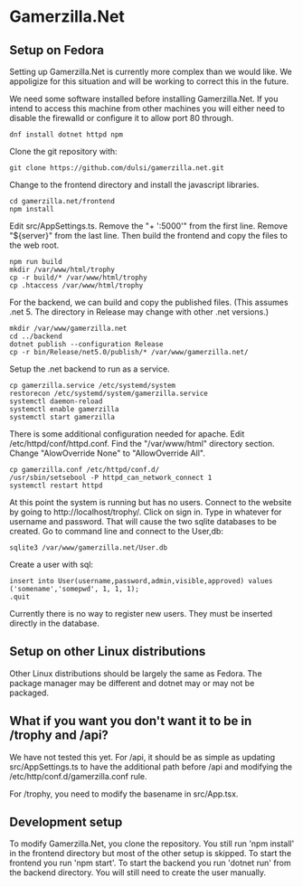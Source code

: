 # Gamerzilla.Net

## Setup on Fedora

Setting up Gamerzilla.Net is currently more complex than we would like.
We appoligize for this situation and will be working to correct this in
the future.

We need some software installed before installing Gamerzilla.Net. If you
intend to access this machine from other machines you will either need to
disable the firewalld or configure it to allow port 80 through.

```
dnf install dotnet httpd npm
```

Clone the git repository with:

```
git clone https://github.com/dulsi/gamerzilla.net.git
```

Change to the frontend directory and install the javascript libraries.

```
cd gamerzilla.net/frontend
npm install
```

Edit src/AppSettings.ts. Remove the "+ ':5000'" from the first line.
Remove "${server}" from the last line. Then build the frontend and copy
the files to the web root.

```
npm run build
mkdir /var/www/html/trophy
cp -r build/* /var/www/html/trophy
cp .htaccess /var/www/html/trophy
```

For the backend, we can build and copy the published files. (This
assumes .net 5. The directory in Release may change with other .net
versions.)

```
mkdir /var/www/gamerzilla.net
cd ../backend
dotnet publish --configuration Release
cp -r bin/Release/net5.0/publish/* /var/www/gamerzilla.net/
```

Setup the .net backend to run as a service.

```
cp gamerzilla.service /etc/systemd/system
restorecon /etc/systemd/system/gamerzilla.service
systemctl daemon-reload
systemctl enable gamerzilla
systemctl start gamerzilla
```

There is some additional configuration needed for apache. Edit
/etc/httpd/conf/httpd.conf. Find the "/var/www/html" directory section.
Change "AlowOverride None" to "AllowOverride All".

```
cp gamerzilla.conf /etc/httpd/conf.d/
/usr/sbin/setsebool -P httpd_can_network_connect 1
systemctl restart httpd
```

At this point the system is running but has no users. Connect to the
website by going to http://localhost/trophy/. Click on sign in. Type in
whatever for username and password. That will cause the two sqlite
databases to be created. Go to command line and connect to the User,db:

```
sqlite3 /var/www/gamerzilla.net/User.db
```

Create a user with sql:

```
insert into User(username,password,admin,visible,approved) values ('somename','somepwd', 1, 1, 1);
.quit
```

Currently there is no way to register new users. They must be inserted
directly in the database.

## Setup on other Linux distributions

Other Linux distributions should be largely the same as Fedora. The
package manager may be different and dotnet may or may not be packaged.

## What if you want you don't want it to be in /trophy and /api?

We have not tested this yet. For /api, it should be as simple as updating
src/AppSettings.ts to have the additional path before /api and modifying
the /etc/http/conf.d/gamerzilla.conf rule.

For /trophy, you need to modify the basename in src/App.tsx.

## Development setup

To modify Gamerzilla.Net, you clone the repository. You still run 'npm
install' in the frontend directory but most of the other setup is
skipped. To start the frontend you run 'npm start'. To start the backend
you run 'dotnet run' from the backend directory. You will still need to
create the user manually.
